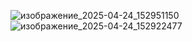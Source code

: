 ![изображение_2025-04-24_152951150](https://github.com/user-attachments/assets/56cff2cc-94c1-4a00-8d3f-8be4c17ed6a7)
![изображение_2025-04-24_152922477](https://github.com/user-attachments/assets/308dc2a1-b3b1-4d77-9e4d-dcda593346a7)
